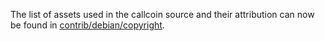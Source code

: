 The list of assets used in the callcoin source and their attribution can now be found in [contrib/debian/copyright](../contrib/debian/copyright).
